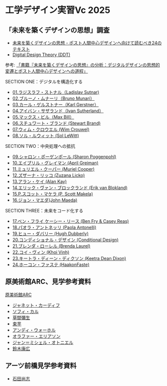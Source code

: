 # 工学デザイン実習Vc 2025

## 「未来を築くデザインの思想」調査

- [未来を築くデザインの思想 - ポスト人間中心デザインへ向けて読むべき24のテキスト](https://bnn.co.jp/products/9784802510332)
- [Digital Design Theory (DDT)](https://www.digitaldesigntheory.com/)

参考: [「書籍『未来を築くデザインの思想』の分析：デジタルデザインの思想的変遷とポスト人間中心デザインへの道程」](./ddt-outline.md)

SECTION ONE：デジタルを構造化する
- [01.ラジスラフ・ストナル（Ladislav Sutnar)](./01_LadislavSutnar.md)
- [02.ブルーノ・ムナーリ（Bruno Munari）](./02_BrunoMunari.md)
- [03.カール・ゲルストナー（Karl Gerstner）](./03_KarlGerstner.md)
- [04.アイバン・サザランド（Ivan Sutherland）](./04_IvanSutherland.md)
- [05.マックス・ビル（Max Bill）](./05_MaxBill.md)
- [06.スチュワート・ブランド (Stewart Brand)](./06_StewartBrand.md)
- [07.ウィム・クロウエル (Wim Crouwel)](./07_WimCrouwel.md)
- [08.ソル・ルウィット (Sol LeWitt)](./08_SolLeWitt.md)

SECTION TWO：中央処理への抵抗
- [09.シャロン・ポーゲンポール (Sharon Poggenpohl)](./09_SharonPoggenpohl.md)
- [10.エイプリル・グレイマン (April Greiman)](./10_AprilGreiman.md)
- [11.ミュリエル・クーパー (Muriel Cooper)](./11_MurielCooper.md)
- [12.ズザーナ・リッコ (Zuzana Licko)](./12_ZuzanaLicko.md)
- [13.アラン・ケイ (Alan Kay)](./13_AlanKay.md)
- [14.エリック・ヴァン・ブロックランド (Erik van Blokland)](./14_EricVanBlockland.md)
- [15.P.スコット・マケラ (P. Scott Makela)](./15_PScottMakela.md)
- [16.ジョン・マエダ(John Maeda)](./16_JohnMaeda.md)

SECTION THREE：未来をコード化する
- [17.ベン・フライ ケーシー・リース (Ben Fry & Casey Reas)](./17_BenFryCaseyReas.md)
- [18.パオラ・アントネッリ (Paola Antonelli)](./18_PaolaAntonelli.md)
- [19.ヒュー・ダバリー (Hugh Dubberly)](./19_HughDubberly.md)
- [20.コンディショナル・デザイン (Conditional Design)](./20_ConditionalDesign.md)
- [21.ブレンダ・ローレル (Brenda Laurel)](./21_BrendaLaurel.md) 
- [22.コイ・ヴィン (Khoi Vinh)](./22_KhoiVinh.md)
- [23.キートラ・ディーン・ディクソン (Keetra Dean Dixon)](./23_KeetraDeanDixon.md)
- [24.ホーコン・ファステ (HaakonFaste)](./24_HaakonFaste.md) 


## 原美術館ARC、見学参考資料

[原美術館ARC](https://www.haramuseum.or.jp/jp/arc/)

- [ジャネット・カーディフ](./JanetCardiff.md)
- [ソフィ・カル](./SophieCalle.md)
- [草間彌生](./YayoiKusama.md)
- [束芋](./TabaImo.md)
- [アンディ・ウォーホル](./AndyWarhol.md)
- [オラファー・エリアソン](./OlafurEliasson.md)
- [ジャン＝ミシェル・オトニエル](./Jean-MichelOthoniel.md)
- [鈴木康広](./YasuhiroSuzuki.md)

## アーツ前橋見学参考資料

- [石田尚志](./TakashiIshida.md)